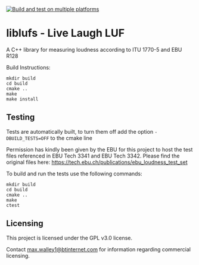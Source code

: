 [![Build and test on multiple platforms](https://github.com/maxwalley/liblufs/actions/workflows/build_and_test_multi_plat.yml/badge.svg)](https://github.com/maxwalley/liblufs/actions/workflows/build_and_test_multi_plat.yml)

# liblufs - Live Laugh LUF
A C++ library for measuring loudness according to ITU 1770-5 and EBU R128

Build Instructions:
```
mkdir build
cd build 
cmake ..
make
make install
```

## Testing
Tests are automatically built, to turn them off add the option ```-DBUILD_TESTS=OFF``` to the cmake line

Permission has kindly been given by the EBU for this project to host the test files referenced in EBU Tech 3341 and EBU Tech 3342. Please find the original files here: https://tech.ebu.ch/publications/ebu_loudness_test_set 

To build and run the tests use the following commands:
```
mkdir build
cd build 
cmake ..
make
ctest
```

## Licensing
This project is licensed under the GPL v3.0 license. 

Contact max.walley1@btinternet.com for information regarding commercial licensing.

